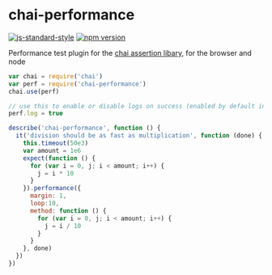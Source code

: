 # chai-performance

[![js-standard-style](https://img.shields.io/badge/code%20style-standard-brightgreen.svg)](http://standardjs.com/)
[![npm version](https://badge.fury.io/js/chai-performance.svg)](https://badge.fury.io/js/chai-performance)

Performance test plugin for the [chai assertion libary](http://chaijs.com/), for the browser and node

```javascript
var chai = require('chai')
var perf = require('chai-performance')
chai.use(perf)

// use this to enable or disable logs on success (enabled by default in node)
perf.log = true

describe('chai-performance', function () {
  it('division should be as fast as multiplication', function (done) {
    this.timeout(50e3)
    var amount = 1e6
    expect(function () {
      for (var i = 0, j; i < amount; i++) {
        j = i * 10
      }
    }).performance({
      margin: 1,
      loop:10,
      method: function () {
        for (var i = 0, j; i < amount; i++) {
          j = i / 10
        }
      }
    }, done)
  })
})
```

